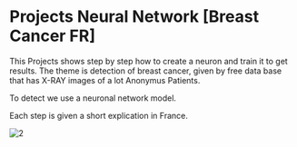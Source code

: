 # Projects Neural Network [Breast Cancer FR]

This Projects shows step by step how to create a neuron and train it to get results. The theme is detection of breast cancer, given by free data base that has X-RAY images of a lot Anonymus Patients.

To detect we use a neuronal network model.

Each step is given a short explication in France. 

![2](https://user-images.githubusercontent.com/99187902/152806466-cf4fa502-3def-4988-abb1-e27fe7b71a90.png)
